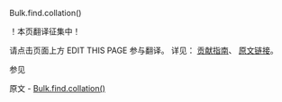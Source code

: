  Bulk.find.collation()

 ！本页翻译征集中！

请点击页面上方 EDIT THIS PAGE 参与翻译。
详见：
[贡献指南]( https://github.com/JinMuInfo/MongoDB-Manual-zh/blob/master/CONTRIBUTING.md )、
[原文链接](  https://docs.mongodb.com/manual/reference/method/Bulk.find.collation/  )。

 参见

原文 - [Bulk.find.collation()]( https://docs.mongodb.com/manual/reference/method/Bulk.find.collation/ )

